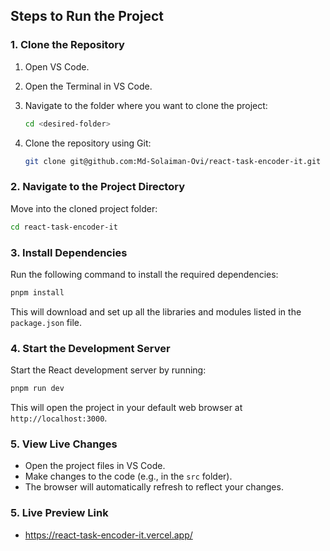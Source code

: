 ## Steps to Run the Project

### 1. Clone the Repository

1. Open VS Code.
2. Open the Terminal in VS Code.
3. Navigate to the folder where you want to clone the project:
   ```bash
   cd <desired-folder>
   ```
  
4. Clone the repository using Git:
   ```bash
   git clone git@github.com:Md-Solaiman-Ovi/react-task-encoder-it.git
   ```
   

### 2. Navigate to the Project Directory

Move into the cloned project folder:
```bash
cd react-task-encoder-it
```


### 3. Install Dependencies

Run the following command to install the required dependencies:
```bash
pnpm install
```
This will download and set up all the libraries and modules listed in the `package.json` file.

### 4. Start the Development Server

Start the React development server by running:
```bash
pnpm run dev
```
This will open the project in your default web browser at `http://localhost:3000`.

### 5. View Live Changes

- Open the project files in VS Code.
- Make changes to the code (e.g., in the `src` folder).
- The browser will automatically refresh to reflect your changes.
  
### 5. Live Preview Link
- https://react-task-encoder-it.vercel.app/

